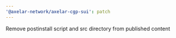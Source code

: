 ```yaml
---
'@axelar-network/axelar-cgp-sui': patch
---
```


Remove postinstall script and src directory from published content
